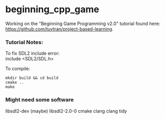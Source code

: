 # beginning_cpp_game
Working on the "Beginning Game Programming v2.0" tutorial found here: https://github.com/tuvtran/project-based-learning.

### Tutorial Notes:
To fix SDL2 include error:  
include <SDL2/SDL.h>

To compile:  
``` shell
mkdir build && cd build
cmake ..
make
```

### Might need some software
libsdl2-dev (maybe)
libsdl2-2.0-0
cmake
clang
clang tidy
